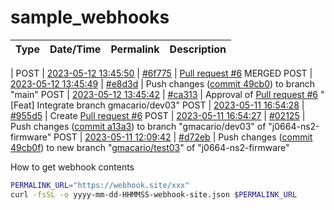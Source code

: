# sample_webhooks

Type | Date/Time | Permalink | Description
-----|-----------|------|--------------
|
POST | [2023-05-12 13:45:50](2023-05-12-134550-webhook-site.json) | [#6f775](https://webhook.site/token/8dbfa1bc-03ff-46e4-a638-a6f7503e7334/request/6f775d81-43dc-4c28-86ab-9f667a9bb004/1) | [Pull request #6](https://bitbucket.org/arolgroup/j0664-ns2-firmware/pull-requests/6) MERGED
POST | [2023-05-12 13:45:49](2023-05-12-134549-webhook-site.json) | [#e8d3d](https://webhook.site/token/8dbfa1bc-03ff-46e4-a638-a6f7503e7334/request/e8d3d556-14eb-41f1-abf5-e2ee03d15ab5/1) | Push changes ([commit 49cb0](https://bitbucket.org/arolgroup/j0664-ns2-firmware/commits/49cb0fd6590af14dbfb717d0e801f325362af5d9)) to branch "main"
POST | [2023-05-12 13:45:42](2023-05-12-134542-webhook-site.json) | [#ca313](https://webhook.site/#/8dbfa1bc-03ff-46e4-a638-a6f7503e7334/ca313f4f-715c-44a0-8416-810eb48d990e/1) | Approval of [Pull request #6](https://bitbucket.org/arolgroup/j0664-ns2-firmware/pull-requests/6) "[Feat] Integrate branch gmacario/dev03"
POST | [2023-05-11 16:54:28](2023-05-11-165428-webhook-site.json) | [#955d5](https://webhook.site/#/8dbfa1bc-03ff-46e4-a638-a6f7503e7334/955d568f-b6c4-4cbd-865d-96e98f9de22d/1) | Create [Pull request #6](https://bitbucket.org/arolgroup/j0664-ns2-firmware/pull-requests/6)
POST | [2023-05-11 16:54:27](2023-05-11-165427-webhook-site.json) | [#02125](https://webhook.site/#/8dbfa1bc-03ff-46e4-a638-a6f7503e7334/02125c1b-de30-451e-bb22-c206ba7aef57/1) | Push changes ([commit a13a3](https://bitbucket.org/arolgroup/j0664-ns2-firmware/commits/a13a36d2655a635df8a672f61b07fc3f1df25730)) to branch "gmacario/dev03" of "j0664-ns2-firmware"
POST | [2023-05-11 12:09:42](2023-05-11-120942-webhook-site.json) | [#d72eb](https://webhook.site/#/8dbfa1bc-03ff-46e4-a638-a6f7503e7334/d72eb8bd-0e82-4d28-ad51-51e56496f47b/1) | Push changes ([commit 49cb0f](https://bitbucket.org/arolgroup/j0664-ns2-firmware/commits/49cb0fd6590af14dbfb717d0e801f325362af5d9)) to new branch "[gmacario/test03](https://bitbucket.org/arolgroup/j0664-ns2-firmware/branch/gmacario/test03)" of "j0664-ns2-firmware"

How to get webhook contents

```bash
PERMALINK_URL="https://webhook.site/xxx"
curl -fsSL -o yyyy-mm-dd-HHMMSS-webhook-site.json $PERMALINK_URL
```

<!-- EOF -->